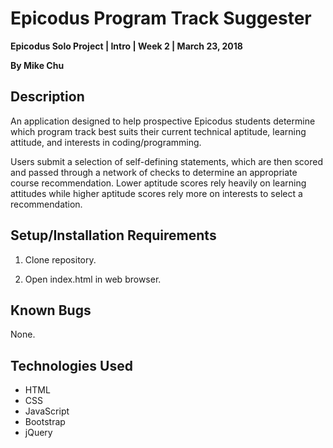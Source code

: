 # Epicodus Program Track Suggester

**Epicodus Solo Project | Intro | Week 2 | March 23, 2018**

**By Mike Chu**

## Description

An application designed to help prospective Epicodus students determine which program track best suits their current technical aptitude, learning attitude, and interests in coding/programming.

Users submit a selection of self-defining statements, which are then scored and passed through a network of checks to determine an appropriate course recommendation. Lower aptitude scores rely heavily on learning attitudes while higher aptitude scores rely more on interests to select a recommendation.

## Setup/Installation Requirements

1. Clone repository.

2. Open index.html in web browser.

## Known Bugs

None.

## Technologies Used

* HTML
* CSS
* JavaScript
* Bootstrap
* jQuery
